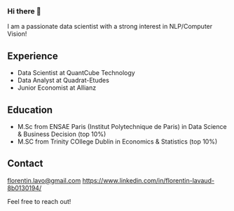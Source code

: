 ### Hi there 👋

I am a passionate data scientist with a strong interest in NLP/Computer Vision!

## Experience
- Data Scientist at QuantCube Technology 
- Data Analyst at Quadrat-Etudes
- Junior Economist at Allianz  

## Education
- M.Sc from ENSAE Paris (Institut Polytechnique de Paris) in Data Science & Business Decision (top 10%)
- M.SC from Trinity COllege Dublin in Economics & Statistics (top 10%) 

## Contact
florentin.lavo@gmail.com 
https://www.linkedin.com/in/florentin-lavaud-8b0130194/ 

Feel free to reach out! 
